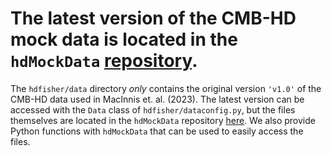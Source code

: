 # __The latest version of the CMB-HD mock data is located in the `hdMockData` [repository](https://github.com/CMB-HD/hdMockData)__. 

The `hdfisher/data` directory _only_ contains the original version `'v1.0'` of the CMB-HD data used in MacInnis et. al. (2023). The latest version can be accessed with the `Data` class of `hdfisher/dataconfig.py`, but the files themselves are located in the `hdMockData` repository [here](https://github.com/CMB-HD/hdMockData). We also provide Python functions with `hdMockData` that can be used to easily access the files.

